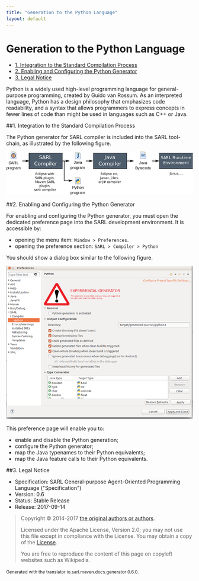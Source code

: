 ```yaml
---
title: "Generation to the Python Language"
layout: default
---
```


# Generation to the Python Language


<ul class="page_outline" id="page_outline">

<li><a href="#1-integration-to-the-standard-compilation-process">1. Integration to the Standard Compilation Process</a></li>
<li><a href="#2-enabling-and-configuring-the-python-generator">2. Enabling and Configuring the Python Generator</a></li>
<li><a href="#3-legal-notice">3. Legal Notice</a></li>

</ul>


Python is a widely used high-level programming language for general-purpose programming, created by Guido van Rossum.
As an interpreted language, Python has a design philosophy that emphasizes code readability, and a syntax that allows
programmers to express concepts in fewer lines of code than might be used in languages such as C++ or Java.

##1. Integration to the Standard Compilation Process

The Python generator for SARL compiler is included into the SARL tool-chain, as illustrated by the following figure.

![Standard Compilation Process for SARL Programs](./compilation_process.png)

##2. Enabling and Configuring the Python Generator

For enabling and configuring the Python generator, you must open the dedicated preference page into the SARL development environment.
It is accessible by:

* opening the menu item: `Window > Preferences`.
* opening the preference section: `SARL > Compiler > Python`  

You should show a dialog box similar to the following figure.

![Preference Page into the SARL Development Environment](./python_generator_config.png)

This preference page will enable you to:

* enable and disable the Python generation;
* configure the Python generator;
* map the Java typenames to their Python equivalents;
* map the Java feature calls to their Python equivalents.



##3. Legal Notice

* Specification: SARL General-purpose Agent-Oriented Programming Language ("Specification")
* Version: 0.6
* Status: Stable Release
* Release: 2017-09-14

> Copyright &copy; 2014-2017 [the original authors or authors](http://www.sarl.io/about/index.html).
>
> Licensed under the Apache License, Version 2.0;
> you may not use this file except in compliance with the License.
> You may obtain a copy of the [License](http://www.apache.org/licenses/LICENSE-2.0).
>
> You are free to reproduce the content of this page on copyleft websites such as Wikipedia.

<small>Generated with the translator io.sarl.maven.docs.generator 0.6.0.</small>